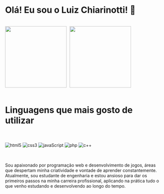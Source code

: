 <h1>Olá! Eu sou o Luiz Chiarinotti! 👋</h1><br>

<div style="display: flex; gap: 10px">
  <a href="https://github.com/Chiarinotti1022/github-readme-stats">
    <img height=200 src="https://github-readme-stats.vercel.app/api?username=Chiarinotti1022&theme=dark" />
  </a>
  <a href="https://github.com/Chiarinotti1022/convoychat">
    <img height=200 src="https://github-readme-stats.vercel.app/api/top-langs?username=Chiarinotti1022&layout=compact&langs_count=8&card_width=320&theme=dark" />
  </a>
</div><br>

<h1>Linguagens que mais gosto de utilizar</h1><br>

<div style="display: inline_block"><br>
  <img align="center" alt="html5" src="https://img.shields.io/badge/HTML5-E34F26?style=for-the-badge&logo=html5&logoColor=white">
  <img align="center" alt="css3" src="https://img.shields.io/badge/CSS3-1572B6?style=for-the-badge&logo=css3&logoColor=white">
  <img align="center" alt="javaScript" src="https://img.shields.io/badge/JavaScript-F7DF1E?style=for-the-badge&logo=javascript&logoColor=black">
  <img align="center" alt="php" src="https://img.shields.io/badge/PHP-777BB4?style=for-the-badge&logo=php&logoColor=white">
  <img align="center" alt="c++" src="https://img.shields.io/badge/C%2B%2B-00599C?style=for-the-badge&logo=c%2B%2B&logoColor=white">
</div><br><br>

<p>Sou apaixonado por programação web e desenvolvimento de jogos, áreas que despertam minha criatividade e vontade de aprender constantemente. Atualmente, sou estudante de engenharia e estou ansioso para dar os primeiros passos na minha carreira profissional, aplicando na prática tudo o que venho estudando e desenvolvendo ao longo do tempo.
